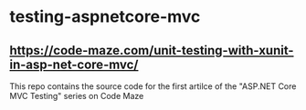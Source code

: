 # testing-aspnetcore-mvc
## https://code-maze.com/unit-testing-with-xunit-in-asp-net-core-mvc/
This repo contains the source code for the first artilce of the "ASP.NET Core MVC Testing" series on Code Maze
